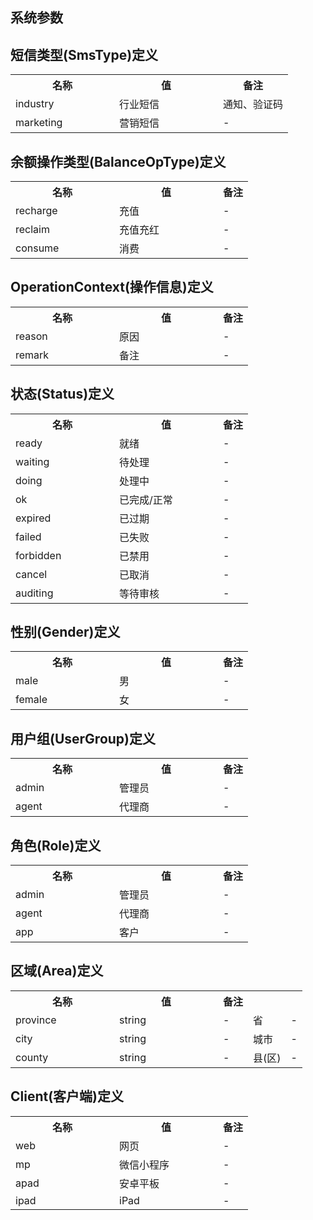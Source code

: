 ## 系统参数

## 短信类型(SmsType)定义

<table>
    <tr>
        <th style="width:150px;">名称</th>
        <th style="width:150px;">值</th>
        <th>备注</th>
    </tr>
    <tr>
        <td>industry</td>
        <td>行业短信</td>
        <td>通知、验证码</td>
    </tr>
    <tr>
        <td>marketing</td>
        <td>营销短信</td>
        <td>-</td>
    </tr>
</table>

## 余额操作类型(BalanceOpType)定义

<table>
    <tr>
        <th style="width:150px;">名称</th>
        <th style="width:150px;">值</th>
        <th>备注</th>
    </tr>
    <tr>
        <td>recharge</td>
        <td>充值</td>
        <td>-</td>
    </tr>
    <tr>
        <td>reclaim</td>
        <td>充值充红</td>
        <td>-</td>
    </tr>
    <tr>
        <td>consume</td>
        <td>消费</td>
        <td>-</td>
    </tr>
</table>

## OperationContext(操作信息)定义

<table>
    <tr>
        <th style="width:150px;">名称</th>
        <th style="width:150px;">值</th>
        <th>备注</th>
    </tr>
    <tr>
        <td>reason</td>
        <td>原因</td>
        <td>-</td>
    </tr>
    <tr>
        <td>remark</td>
        <td>备注</td>
        <td>-</td>
    </tr>
</table>

## 状态(Status)定义

<table>
    <tr>
        <th style="width:150px;">名称</th>
        <th style="width:150px;">值</th>
        <th>备注</th>
    </tr>
    <tr>
        <td>ready</td>
        <td>就绪</td>
        <td>-</td>
    </tr>
    <tr>
        <td>waiting</td>
        <td>待处理</td>
        <td>-</td>
    </tr>
    <tr>
        <td>doing</td>
        <td>处理中</td>
        <td>-</td>
    </tr>
    <tr>
        <td>ok</td>
        <td>已完成/正常</td>
        <td>-</td>
    </tr>
    <tr>
        <td>expired</td>
        <td>已过期</td>
        <td>-</td>
    </tr>
    <tr>
        <td>failed</td>
        <td>已失败</td>
        <td>-</td>
    </tr>
    <tr>
        <td>forbidden</td>
        <td>已禁用</td>
        <td>-</td>
    </tr>
    <tr>
        <td>cancel</td>
        <td>已取消</td>
        <td>-</td>
    </tr>
    <tr>
        <td>auditing</td>
        <td>等待审核</td>
        <td>-</td>
    </tr>
</table>

## 性别(Gender)定义

<table>
    <tr>
        <th style="width:150px;">名称</th>
        <th style="width:150px;">值</th>
        <th>备注</th>
    </tr>
    <tr>
        <td>male</td>
        <td>男</td>
        <td>-</td>
    </tr>
    <tr>
        <td>female</td>
        <td>女</td>
        <td>-</td>
    </tr>
</table>

## 用户组(UserGroup)定义

<table>
    <tr>
        <th style="width:150px;">名称</th>
        <th style="width:150px;">值</th>
        <th>备注</th>
    </tr>
    <tr>
        <td>admin</td>
        <td>管理员</td>
        <td>-</td>
    </tr>
    <tr>
        <td>agent</td>
        <td>代理商</td>
        <td>-</td>
    </tr>
</table>

## 角色(Role)定义

<table>
    <tr>
        <th style="width:150px;">名称</th>
        <th style="width:150px;">值</th>
        <th>备注</th>
    </tr>
    <tr>
        <td>admin</td>
        <td>管理员</td>
        <td>-</td>
    </tr>
    <tr>
        <td>agent</td>
        <td>代理商</td>
        <td>-</td>
    </tr>
    <tr>
        <td>app</td>
        <td>客户</td>
        <td>-</td>
    </tr>
</table>

## 区域(Area)定义

<table>
    <tr>
        <th style="width:150px;">名称</th>
        <th style="width:150px;">值</th>
        <th>备注</th>
    </tr>
    <tr>
        <td>province</td>
        <td>string</td>
        <td>-</td>
        <td>省</td>
        <td>-</td>
    </tr>
    <tr>
        <td>city</td>
        <td>string</td>
        <td>-</td>
        <td>城市</td>
        <td>-</td>
    </tr>
    <tr>
        <td>county</td>
        <td>string</td>
        <td>-</td>
        <td>县(区)</td>
        <td>-</td>
    </tr>
</table>

## Client(客户端)定义

<table>
    <tr>
        <th style="width:150px;">名称</th>
        <th style="width:150px;">值</th>
        <th>备注</th>
    </tr>
    <tr>
        <td>web</td>
        <td>网页</td>
        <td>-</td>
    </tr>
    <tr>
        <td>mp</td>
        <td>微信小程序</td>
        <td>-</td>
    </tr>
    <tr>
        <td>apad</td>
        <td>安卓平板</td>
        <td>-</td>
    </tr>
    <tr>
        <td>ipad</td>
        <td>iPad</td>
        <td>-</td>
    </tr>
</table>